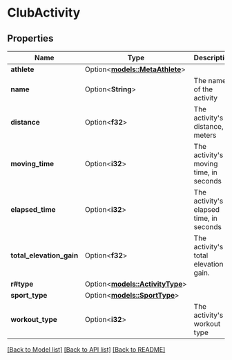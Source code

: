 # ClubActivity

## Properties

Name | Type | Description | Notes
------------ | ------------- | ------------- | -------------
**athlete** | Option<[**models::MetaAthlete**](MetaAthlete.md)> |  | [optional]
**name** | Option<**String**> | The name of the activity | [optional]
**distance** | Option<**f32**> | The activity's distance, in meters | [optional]
**moving_time** | Option<**i32**> | The activity's moving time, in seconds | [optional]
**elapsed_time** | Option<**i32**> | The activity's elapsed time, in seconds | [optional]
**total_elevation_gain** | Option<**f32**> | The activity's total elevation gain. | [optional]
**r#type** | Option<[**models::ActivityType**](ActivityType.md)> |  | [optional]
**sport_type** | Option<[**models::SportType**](SportType.md)> |  | [optional]
**workout_type** | Option<**i32**> | The activity's workout type | [optional]

[[Back to Model list]](../README.md#documentation-for-models) [[Back to API list]](../README.md#documentation-for-api-endpoints) [[Back to README]](../README.md)


